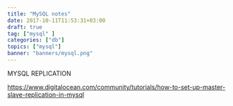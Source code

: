 ```yaml
---
title: "MySQL notes"
date: 2017-10-11T11:53:31+03:00
draft: true
tag: ["mysql" ]
categories: ["db"]
topics: ["mysql"]
banner: "banners/mysql.png"
---
```


MYSQL REPLICATION

https://www.digitalocean.com/community/tutorials/how-to-set-up-master-slave-replication-in-mysql
